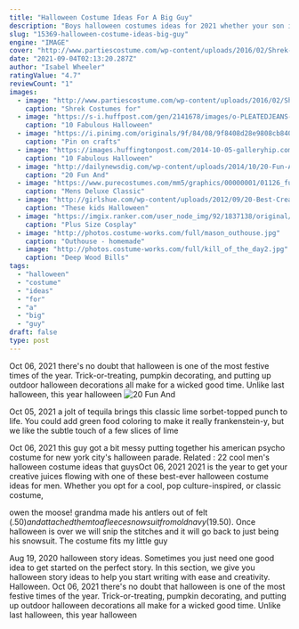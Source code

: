 ```yaml
---
title: "Halloween Costume Ideas For A Big Guy"
description: "Boys halloween costumes ideas for 2021 whether your son is the type who plans every detail of his trick or treating attire months in advance or youre looking for a last-minute boys halloween costume,"
slug: "15369-halloween-costume-ideas-big-guy"
engine: "IMAGE"
cover: "http://www.partiescostume.com/wp-content/uploads/2016/02/Shrek-Costume-Ideas.jpg"
date: "2021-09-04T02:13:20.287Z"
author: "Isabel Wheeler"
ratingValue: "4.7"
reviewCount: "1"
images:
  - image: "http://www.partiescostume.com/wp-content/uploads/2016/02/Shrek-Costume-Ideas.jpg"
    caption: "Shrek Costumes for"
  - image: "https://s-i.huffpost.com/gen/2141678/images/o-PLEATEDJEANS-facebook.jpg"
    caption: "10 Fabulous Halloween"
  - image: "https://i.pinimg.com/originals/9f/84/08/9f8408d28e9808cb84048e2e79c6e1fd.jpg"
    caption: "Pin on crafts"
  - image: "https://images.huffingtonpost.com/2014-10-05-galleryhip.comrichard-thumb.jpg"
    caption: "10 Fabulous Halloween"
  - image: "http://dailynewsdig.com/wp-content/uploads/2014/10/20-Fun-And-Creative-Halloween-Cupcakes-15.jpg"
    caption: "20 Fun And"
  - image: "https://www.purecostumes.com/mm5/graphics/00000001/01126_full_1.jpg"
    caption: "Mens Deluxe Classic"
  - image: "http://girlshue.com/wp-content/uploads/2012/09/20-Best-Creative-Yet-Cool-Halloween-Costume-Ideas-For-Babies-Kids-13.jpg"
    caption: "These kids Halloween"
  - image: "https://imgix.ranker.com/user_node_img/92/1837138/original/princess-fiona-film-characters-photo-u1?w=650&q=50&fm=pjpg&fit=crop&crop=faces"
    caption: "Plus Size Cosplay"
  - image: "http://photos.costume-works.com/full/mason_outhouse.jpg"
    caption: "Outhouse - homemade"
  - image: "http://photos.costume-works.com/full/kill_of_the_day2.jpg"
    caption: "Deep Wood Bills"
tags:
  - "halloween"
  - "costume"
  - "ideas"
  - "for"
  - "a"
  - "big"
  - "guy"
draft: false
type: post
---
```


Oct 06, 2021 there's no doubt that halloween is one of the most festive times of the year. Trick-or-treating, pumpkin decorating, and putting up outdoor halloween decorations all make for a wicked good time. Unlike last halloween, this year halloween
![20 Fun And](http://dailynewsdig.com/wp-content/uploads/2014/10/20-Fun-And-Creative-Halloween-Cupcakes-15.jpg "20 Fun And")

Oct 05, 2021 a jolt of tequila brings this classic lime sorbet-topped punch to life. You could add green food coloring to make it really frankenstein-y, but we like the subtle touch of a few slices of lime
<!--inArticleAds-->

<!--galleryOne-->

Oct 06, 2021 this guy got a bit messy putting together his american psycho costume for new york city's halloween parade. Related : 22 cool men's halloween costume ideas that guysOct 06, 2021 2021 is the year to get your creative juices flowing with one of these best-ever halloween costume ideas for men. Whether you opt for a cool, pop culture-inspired, or classic costume,
<!--inArticleAds-->

<!--galleryTwo-->

owen the moose! grandma made his antlers out of felt ($.50) and attached them to a fleece snowsuit from old navy ($19.50). Once halloween is over we will snip the stitches and it will go back to just being his snowsuit. The costume fits my little guy
<!--galleryThree-->

Aug 19, 2020 halloween story ideas. Sometimes you just need one good idea to get started on the perfect story. In this section, we give you halloween story ideas to help you start writing with ease and creativity. Halloween. Oct 06, 2021 there's no doubt that halloween is one of the most festive times of the year. Trick-or-treating, pumpkin decorating, and putting up outdoor halloween decorations all make for a wicked good time. Unlike last halloween, this year halloween